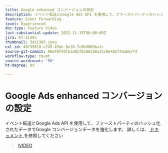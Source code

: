 ```yaml
---
title: Google enhanced コンバージョンの設定
description: イベント転送とGoogle Ads API を使用して、ファーストパーティのハッシュ化されたデータでGoogle コンバージョンデータを強化します。
feature: Event Forwarding
level: Experienced
doc-type: Feature Video
last-substantial-update: 2022-11-15T00:00:00Z
jira: KT-11493
thumbnail: 3411365.jpeg
exl-id: 48f59810-c745-45de-8e10-7c6b9009bafc
source-git-commit: 00ef0f40fb3d82f0c06428a35c0e402f46ab6774
workflow-type: tm+mt
source-wordcount: '50'
ht-degree: 0%

---
```


# Google Ads enhanced コンバージョンの設定

イベント転送とGoogle Ads API を使用して、ファーストパーティのハッシュ化されたデータでGoogle コンバージョンデータを強化します。 詳しくは、[ ドキュメント ](https://experienceleague.adobe.com/docs/experience-platform/tags/extensions/adobe/google-ads-enhanced-conversions/overview.html) を参照してください

>[!VIDEO](https://video.tv.adobe.com/v/3411365/?learn=on)
